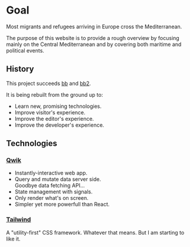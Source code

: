 # Goal

Most migrants and refugees arriving in Europe cross the Mediterranean.

The purpose of this website is to provide a rough overview by focusing mainly on the Central Mediterranean and by covering both maritime and political events.

## History

This project succeeds [bb](https://github.com/barbalex/bb) and [bb2](https://github.com/barbalex/bb2).

It is being rebuilt from the ground up to:

- Learn new, promising technologies.
- Improve visitor's experience.
- Improve the editor's experience.
- Improve the developer's experience.

## Technologies

### [Qwik](https://qwik.builder.io)

- Instantly-interactive web app.
- Query and mutate data server side.<br/>
  Goodbye data fetching API...
- State management with signals.
- Only render what's on screen.
- Simpler yet more powerfull than React.

### [Tailwind](https://tailwindcss.com)<br/>

A "utility-first" CSS framework. Whatever that means. But I am starting to like it.
